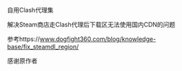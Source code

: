 自用Clash代理集

解决Steam商店走Clash代理后下载区无法使用国内CDN的问题

参考https://www.dogfight360.com/blog/knowledge-base/fix_steamdl_region/

感谢原作者
